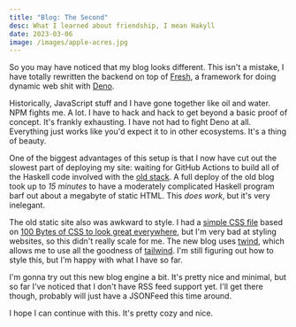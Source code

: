 ```yaml
---
title: "Blog: The Second"
desc: What I learned about friendship, I mean Hakyll
date: 2023-03-06
image: /images/apple-acres.jpg
---
```


So you may have noticed that my blog looks different. This isn't a
mistake, I have totally rewritten the backend on top of
[Fresh](https://fresh.deno.dev), a framework for doing dynamic web
shit with [Deno](https://deno.land).

Historically, JavaScript stuff and I have gone together like oil and
water. NPM fights me. A lot. I have to hack and hack to get beyond a
basic proof of concept. It's frankly exhausting. I have not had to
fight Deno at all. Everything just works like you'd expect it to in
other ecosystems. It's a thing of beauty.

One of the biggest advantages of this setup is that I now have cut out
the slowest part of deploying my site: waiting for GitHub Actions to
build all of the Haskell code involved with the [old
stack](https://github.com/Twi/blog/tree/main/ssg). A full deploy of
the old blog took up to _15 minutes_ to have a moderately complicated
Haskell program barf out about a megabyte of static HTML. This _does
work_, but it's very inelegant.

The old static site also was awkward to style. I had a [simple CSS
file](https://github.com/Twi/blog/blob/main/src/css/default.css) based
on [100 Bytes of CSS to look great
everywhere](https://www.swyx.io/css-100-bytes), but I'm very bad at
styling websites, so this didn't really scale for me. The new blog
uses [twind](https://twind.style/), which allows me to use all the
goodness of [tailwind](https://tailwindcss.com/). I'm still figuring
out how to style this, but I'm happy with what I have so far.

I'm gonna try out this new blog engine a bit. It's pretty nice and
minimal, but so far I've noticed that I don't have RSS feed support
yet. I'll get there though, probably will just have a JSONFeed this
time around.

I hope I can continue with this. It's pretty cozy and nice.
